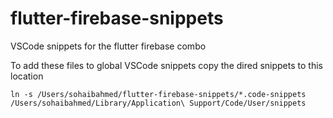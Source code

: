 # flutter-firebase-snippets
VSCode snippets for the flutter firebase combo

To add these files to global VSCode snippets copy the dired snippets to this location
```
ln -s /Users/sohaibahmed/flutter-firebase-snippets/*.code-snippets /Users/sohaibahmed/Library/Application\ Support/Code/User/snippets
```

